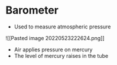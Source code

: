 # Barometer
- Used to measure atmospheric pressure

![[Pasted image 20220523222624.png]]

- Air applies pressure on mercury
- The level of mercury raises in the tube